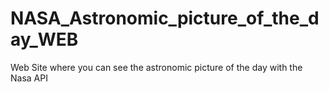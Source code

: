 # NASA_Astronomic_picture_of_the_day_WEB
Web Site where you can see the astronomic picture of the day with the Nasa API
